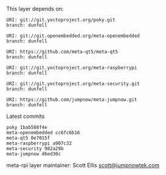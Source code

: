 This layer depends on:

    URI: git://git.yoctoproject.org/poky.git
    branch: dunfell

    URI: git://git.openembedded.org/meta-openembedded
    branch: dunfell

    URI: https://github.com/meta-qt5/meta-qt5
    branch: dunfell

    URI: git://git.yoctoproject.org/meta-raspberrypi
    branch: dunfell

    URI: git://git.yoctoproject.org/meta-security.git
    branch: dunfell

    URI: https://github.com/jumpnow/meta-jumpnow.git
    branch: dunfell

Latest commits

    poky 1bab588f4e
    meta-openembedded cc6fc6b16
    meta-qt5 0e7015f
    meta-raspberrypi a907c32
    meta-security 982a29b
    meta-jumpnow d6ed30c

meta-rpi layer maintainer: Scott Ellis <scott@jumpnowtek.com>
